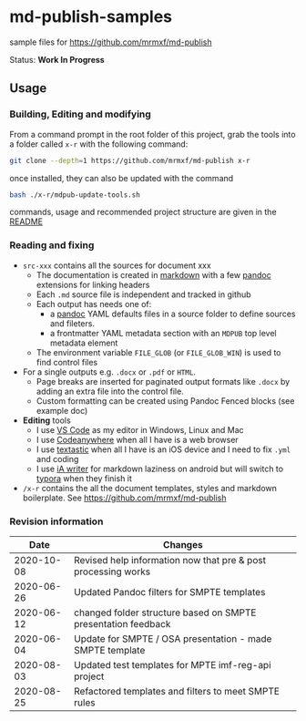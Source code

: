 # md-publish-samples

sample files for https://github.com/mrmxf/md-publish

Status: **Work In Progress**

## Usage

### Building, Editing and modifying

From a command prompt in the root folder of this project,
grab the tools into a folder called `x-r` with the following command:

```sh
git clone --depth=1 https://github.com/mrmxf/md-publish x-r
```

once installed, they can also be updated with the command

```sh
bash ./x-r/mdpub-update-tools.sh
```

commands, usage and recommended project structure are given in the [README](https://github.com/mrmxf/md-publish)

### Reading and fixing

* `src-xxx` contains all the sources for document xxx
  * The documentation is created in [markdown] with a few [pandoc] extensions for linking headers
  * Each `.md` source file is independent and tracked in github
  * Each output has needs one of:
    * a [pandoc] YAML defaults files in a source folder to define sources and fileters.
    * a frontmatter YAML metadata section with an `MDPUB` top level metadata element
  * The environment variable `FILE_GLOB` (or `FILE_GLOB_WIN`) is used to find control files
* For a single outputs e.g. `.docx` or `.pdf` or `HTML`.
  * Page breaks are inserted for paginated output formats like `.docx` by adding an extra file into the control file.
  * Custom formatting can be created using Pandoc Fenced blocks (see example doc)
* **Editing** tools
  * I use [VS Code] as my editor in Windows, Linux and Mac
  * I use [Codeanywhere] when all I have is a web browser
  * I use [textastic] when all I have is an iOS device and I need to fix `.yml` and coding
  * I use [iA writer] for markdown laziness on android but will switch to [typora] when they finish it
* `/x-r` contains the all the document templates, styles and markdown boilerplate.
    See https://github.com/mrmxf/md-publish

### Revision information

| Date       | Changes                  |
| ---------  | ------------             |
| 2020-10-08 | Revised help information now that pre & post processing works
| 2020-06-26 | Updated Pandoc filters for SMPTE templates
| 2020-06-12 | changed folder structure based on SMPTE presentation feedback
| 2020-06-04 | Update for SMPTE / OSA presentation - made SMPTE template
| 2020-08-03 | Updated test templates for MPTE imf-reg-api project
| 2020-08-25 | Refactored templates and filters to meet SMPTE rules

[codeanywhere]:https://codeanywhere.com/
[ia writer]:   https://ia.net/writer
[mactex]:      https://tug.org/mactex
[markdown]:    https://spec.commonmark.org
[pandoc]:      https://pandoc.org/
[protex]:      http://www.tug.org/protext/
[python]:      https://www.python.org/downloads/
[textastic]:   https://apps.apple.com/us/app/textastic-code-editor-9/id1049254261
[typora]:      https://typora.io/
[VS code]:     https://code.visualstudio.com/
